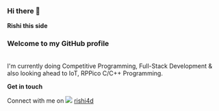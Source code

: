 ### Hi there 👋
<b>Rishi this side</b>

<h3>Welcome to my GitHub profile</h3>
<br>                                                
I'm currently doing Competitive Programming, Full-Stack Development & also looking ahead to IoT, RPPico C/C++ Programming.
<br>

<b>Get in touch</b>

Connect with me on  [<img src="https://img.shields.io/badge/LinkedIn-0077B5?style=for-the-badge&logo=linkedin&logoColor=white"/>](https://www.linkedin.com/in/rishi4d/)
<a href='rishi4d.in'>rishi4d</a>

<!--
**rishi4d/rishi4d** is a ✨ _special_ ✨ repository because its `README.md` (this file) appears on your GitHub profile.

Here are some ideas to get you started:

- 🔭 I’m currently working on ...
- 🌱 I’m currently learning ...
- 👯 I’m looking to collaborate on ...
- 🤔 I’m looking for help with ...
- 💬 Ask me about ...
- 📫 How to reach me: ...
- 😄 Pronouns: ...
- ⚡ Fun fact: ...
-->
